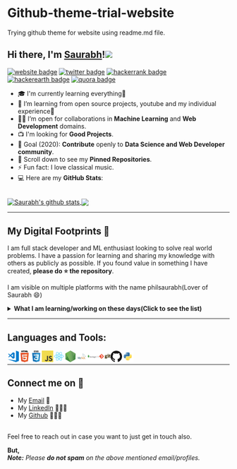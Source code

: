 # Github-theme-trial-website
Trying github theme for website using readme.md file.

## Hi there, I'm [Saurabh](https://philsaurabh.github.io/SaurabhWebResume/)!<img src="https://media.giphy.com/media/hvRJCLFzcasrR4ia7z/giphy.gif" width="25px">
[![website badge](https://img.shields.io/badge/website-philsaurabh-yellow?style=flat-square)](https://philsaurabh.wordpress.com)
[![twitter badge](https://img.shields.io/badge/twitter-@saurabhaofficial-blue?style=flat-square&logo=twitter)](https://twitter.com/saurbhaofficial)
[![hackerrank badge](https://img.shields.io/badge/hackerrank-philsaurabh-black?style=flat-square&logo=hackerrank)](https://www.hackerrank.com/philsaurabh)
[![hackerearth badge](https://img.shields.io/badge/hackerearth-@philsaurabh-purple?style=flat-square&logo=hackerearth)](https://www.hackerearth.com/@philsaurabh)
[![quora badge](https://img.shields.io/badge/quora-@philsaurabh-red?style=flat-square&logo=quora)](https://www.quora.com/profile/Saurabh-Sharma-1314)


- 🎓 I'm currently learning everything🤣
- 🌱 I’m learning from open source projects, youtube and my individual experience📕
- 🤝🏻 I’m open for collaborations in **Machine Learning** and **Web Development** domains.
- 📺 I'm looking for **Good Projects**.
- 🥅 Goal (2020): **Contribute** openly to **Data Science and Web Developer community**.
- 📌 Scroll down to see my **Pinned Repositories**.
- ⚡ Fun fact: I love classical music.
- 💻 Here are my **GitHub Stats**:<br/><br/>
<a href="https://github.com/philsaurabh/github-readme-stats">
  <img align="center" src="https://github-readme-stats.vercel.app/api?username=philsaurabh&show_icons=true&hide=contribs&title_color=C00" alt="Saurabh's github stats" />

 <img align="center" src="https://github-readme-stats.vercel.app/api/top-langs/?username=philsaurabh&title_color=C00&layout=compact" />
</a><hr />

## My Digital Footprints 🌱
I am full stack developer and ML enthusiast looking to solve real world problems. 
I have a passion for learning and sharing my knowledge with others as publicly as possible. 
If you found value in something I have created, **please do ⭐ the repository**.

I am visible on multiple platforms with the name philsaurabh(Lover of Saurabh 😄) 
<details>
 <summary><strong>What I am learning/working on these days(Click to see the list)</strong></summary>
   - Machine Learning and Full Stack Development<br/>
   - Hackerearth<br/>
   - Hackerrank<br/>
   - Quora<br/>
   - Working on open source projects.
</details>

<hr />


## Languages and Tools:

<img align="left" alt="Visual Studio Code" width="26px" src="https://raw.githubusercontent.com/github/explore/80688e429a7d4ef2fca1e82350fe8e3517d3494d/topics/visual-studio-code/visual-studio-code.png" />
<img align="left" alt="HTML5" width="26px" src="https://raw.githubusercontent.com/github/explore/80688e429a7d4ef2fca1e82350fe8e3517d3494d/topics/html/html.png" />
<img align="left" alt="CSS3" width="26px" src="https://raw.githubusercontent.com/github/explore/80688e429a7d4ef2fca1e82350fe8e3517d3494d/topics/css/css.png" />
<img align="left" alt="JavaScript" width="26px" src="https://raw.githubusercontent.com/github/explore/80688e429a7d4ef2fca1e82350fe8e3517d3494d/topics/javascript/javascript.png" />
<img align="left" alt="React" width="26px" src="https://raw.githubusercontent.com/github/explore/80688e429a7d4ef2fca1e82350fe8e3517d3494d/topics/react/react.png" />
<img align="left" alt="Node.js" width="26px" src="https://raw.githubusercontent.com/github/explore/80688e429a7d4ef2fca1e82350fe8e3517d3494d/topics/nodejs/nodejs.png" />
<img align="left" alt="MySQL" width="26px" src="https://raw.githubusercontent.com/github/explore/80688e429a7d4ef2fca1e82350fe8e3517d3494d/topics/mysql/mysql.png" />
<img align="left" alt="MongoDB" width="26px" src="https://raw.githubusercontent.com/github/explore/80688e429a7d4ef2fca1e82350fe8e3517d3494d/topics/mongodb/mongodb.png" />
<img align="left" alt="Git" width="26px" src="https://raw.githubusercontent.com/github/explore/80688e429a7d4ef2fca1e82350fe8e3517d3494d/topics/git/git.png" />
<img align="left" alt="GitHub" width="26px" src="https://raw.githubusercontent.com/github/explore/78df643247d429f6cc873026c0622819ad797942/topics/github/github.png" />
<img align="left" alt="GitHub" width="26px" src="https://raw.githubusercontent.com/github/explore/78df643247d429f6cc873026c0622819ad797942/topics/python/python.png" />
<br />
<hr/>

## Connect me on 🤝
- My [Email](tavalkarsaurabh@gmail.com)  💌
- My [LinkedIn](https://www.linkedin.com/in/philsaurabh/) 👨🏻‍💻
- My [Github](https://www.github.com/philsaurabh)  👨🏻‍🧮
<br/>
Feel free to reach out in case you want to just get in touch also.

**But,**<br/> 
_**Note:** Please **do not spam** on the above mentioned email/profiles._
